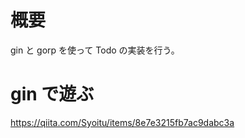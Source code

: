 # 概要

gin と gorp を使って Todo の実装を行う。

# gin で遊ぶ

https://qiita.com/Syoitu/items/8e7e3215fb7ac9dabc3a


